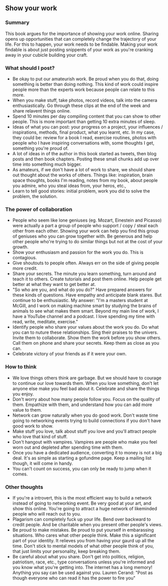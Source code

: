 ## Show your work

### Summary

This book argues for the importance of showing your work online. Sharing opens up opportunities that can completely change the trajectory of your life. For this to happen, your work needs to be findable. Making your work findable is about just posting snippents of your work as you're cranking away in your cubicle building your craft.

### What should I post?

- Be okay to put our amateurish work. Be proud when you do that, doing something is better than doing nothing. This kind of work could inspire people more than the experts work because people can relate to this more. 
- When you make stuff, take photos, record videos, talk into the camera enthusiastically. Go through these clips at the end of the week and share relavent things online.
- Spend 10 minutes per day compiling content that you can show to other people. This is more important than getting 10 extra minutes of sleep.
- Ideas of what you can post: your progress on a project, your influences / inspirations, methods, final product, what you learnt, etc. In my case, they could be: review for a book I read, exercise routines, photos with people who I have inspiring conversations with, some thoughts I get, something you're proud of.
- A lot of ideas in of the author in this book started as tweets, then blog posts and then book chapters. Posting these small chunks add up over time into something much bigger.
- As amateurs, if we don't have a lot of work to share, we should share out thought about the works of others. Things like: inspiration, brain space thoughts, books I'm reading, notes from my book, about people you admire, who you steal ideas from, your heros, etc.,
- Learn to tell good stories: initial problem, work you did to solve the problem, the solution.

### The power of collaboration

- People who seem like lone geniuses (eg. Mozart, Einestein and Picasso) were actually a part a group of people who support / copy / steal each other from each other. Showing your work can help you find this group of geniuses who you can grow together with. Be generous and help other people who're trying to do similar things but not at the cost of your growth.
- Show your enthusiasm and passion for the work you do. This is contagious. 
- Give shoutouts to people often. Always err on the side of giving people more credit.
- Share your secrets. The minute you learn something, turn around and teach it to others. Create tutorials and post them online. Help people get better at what they want to get better at. 
- "So who are you, and what do you do?" Have prepared answers for these kinds of questions. Have empathy and anticipate blank stares. But continue to be enthusiastic. My answer: "I'm a masters student at McGill, and I work on making machine smart by studying the brains of animals to see what makes them smart. Beyond my main line of work, I have a YouTube channel and a podcast. I love spending my time with read, write, meditate, exercise."
- Identify people who share your values about the work you do. Do what you can to nuture these relationships. Sing their praises to the univers. Invite them to collaborate. Show them the work before you show others. Call them on phone and share your secrets. Keep them as close as you can.
- Celebrate victory of your friends as if it were your own.

### How to think

- We love things others think are garbage. But we should have to courage to continue our love towards them. When you love something, don't let anyone else make you feel bad about it. Celebrate and share the things you enjoy. 
- Don't worry about how many people follow you. Focus on the quality of them. Empathize with them, and understand how you can add more value to them.
- Network can grow naturally when you do good work. Don't waste time going to networking events trying to build connections if you don't have good work to show.
- Make stuff you love, talk about stuff you love and you'll attract people who love that kind of stuff.
- Don't hangout with vampires. Vampires are people who make you feel worn out and depleted after spending time with them.
- Once you have a dedicated audience, converting it to money is not a big deal. It's as simple as starting a gofundme page. Keep a mailing list though, it will come in handy.
- You can't count on success, you can only be ready to jump when it comes. 

### Other thoughts

- If you're a introvert, this is the most efficient way to build a network instead of going to networking event. Be very good at your art, and show this online. You're going to attract a huge network of likeminded people who will reach out to you. 
- Plagarism can completely fuck up your life. Bend over backward to credit people. And be charitable when you present other people's views. 
- Be proud to make mistakes. Be proud to put yourself in embarassing situations. Who cares what other people think. Make this a significant part of your identity. It relieves you from having your gaurd up all the time. Don't stick to mental models of what other people think of you, that just limits your personality, keep breaking them.
- Be careful about what you share. Don't get into politics, religion, patriotism, race, etc., type conversations unless you're informed and you know what you're getting into. The internet has a long memory! Anything you say can be used against you. Lauren Cerand: "Post as though everyone who can read it has the power to fire you"

